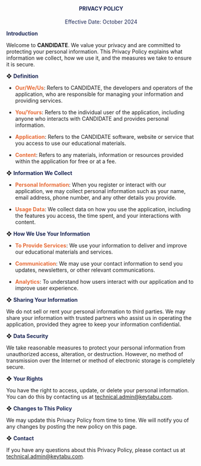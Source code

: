 <div style="text-align:center; color: #1D2856;">
    <h4><strong>PRIVACY POLICY</strong></h4>
    <p>Effective Date: October 2024</p>
</div>

**<span style="color:#1D2856">Introduction</span>**

Welcome to **CANDIDATE**. We value your privacy and are committed to protecting your personal information. This Privacy Policy explains what information we collect, how we use it, and the measures we take to ensure it is secure.

❖  **<span style="color:#1D2856">Definition</span>**

- **<span style="color:#E76A35">Our/We/Us</span>**: Refers to CANDIDATE, the developers and operators of the application, who are responsible for managing your information and providing services.

- **<span style="color:#E76A35">You/Yours</span>**: Refers to the individual user of the application, including anyone who interacts with CANDIDATE and provides personal information.

- **<span style="color:#E76A35">Application</span>**: Refers to the CANDIDATE software, website or service that you access to use our educational materials.

- **<span style="color:#E76A35">Content</span>**: Refers to any materials, information or resources provided within the application for free or at a fee.

❖  **<span style="color:#1D2856">Information We Collect</span>**

- **<span style="color:#E76A35">Personal Information</span>**: When you register or interact with our application, we may collect personal information such as your name, email address, phone number, and any other details you provide.

- **<span style="color:#E76A35">Usage Data</span>**: We collect data on how you use the application, including the features you access, the time spent, and your interactions with content.

❖  **<span style="color:#1D2856">How We Use Your Information</span>**

- **<span style="color:#E76A35">To Provide Services</span>**: We use your information to deliver and improve our educational materials and services.

- **<span style="color:#E76A35">Communication</span>**: We may use your contact information to send you updates, newsletters, or other relevant communications.

- **<span style="color:#E76A35">Analytics</span>**: To understand how users interact with our application and to improve user experience.

❖  **<span style="color:#1D2856">Sharing Your Information</span>**

We do not sell or rent your personal information to third parties. We may share your information with trusted partners who assist us in operating the application, provided they agree to keep your information confidential.

❖  **<span style="color:#1D2856">Data Security</span>**

We take reasonable measures to protect your personal information from unauthorized access, alteration, or destruction. However, no method of transmission over the Internet or method of electronic storage is completely secure.

❖  **<span style="color:#1D2856">Your Rights</span>**

You have the right to access, update, or delete your personal information. You can do this by contacting us at technical.admin@keytabu.com.

❖  **<span style="color:#1D2856">Changes to This Policy</span>**

We may update this Privacy Policy from time to time. We will notify you of any changes by posting the new policy on this page.

❖  **<span style="color:#1D2856">Contact</span>**

If you have any questions about this Privacy Policy, please contact us at technical.admin@keytabu.com.
